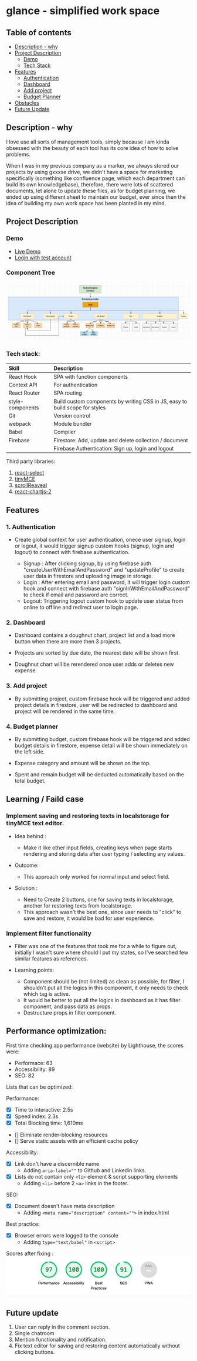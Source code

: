 # glance - simplified work space

## Table of contents

- [Description - why](#description---why)
- [Project Description](#project-description)
  - [Demo](#demo)
  - [Tech Stack](#tech-stack)
- [Features](#features)
  - [Authentication](#1-authentication)
  - [Dashboard](#2-dashboard)
  - [Add project](#3-add-project)
  - [Budget Planner](#4-budget-planner)
- [Obstacles](#obstacles)
- [Future Update](#future-update)

## Description - why

I love use all sorts of management tools, simply because I am kinda obsessed with the beauty of each tool has its core idea of how to solve problems.

When I was in my previous company as a marker, we always stored our projects by using gxxxxe drive, we didn't have a space for marketing specifically (something like confluence page, which each department can build its own knowledgebase), therefore, there were lots of scattered documents, let alone to update these files, as for budget planning, we ended up using different sheet to maintain our budget, ever since then the idea of building my own work space has been planted in my mind.

## Project Description

### Demo

- [Live Demo](https://glance-simple-work-space.web.app/)
- [Login with test account](https://glance-simple-work-space.web.app/login)

### Component Tree

![Component tree](src/docs/component-state-management.jpg)

### Tech stack:

<!-- ![React](https://img.shields.io/badge/react-%2320232a.svg?style=for-the-badge&logo=react&logoColor=%2361DAFB) ![Styled Components](https://img.shields.io/badge/styled--components-DB7093?style=for-the-badge&logo=styled-components&logoColor=white) ![Webpack](https://img.shields.io/badge/webpack-%238DD6F9.svg?style=for-the-badge&logo=webpack&logoColor=black) ![Firebase](https://img.shields.io/badge/firebase-ffca28?style=for-the-badge&logo=firebase&logoColor=black) -->

| Skill            | Description                                                                  |
| :--------------- | :--------------------------------------------------------------------------- |
| React Hook       | SPA with function components                                                 |
| Context API      | For authentication                                                           |
| React Router     | SPA routing                                                                  |
| style-components | Build custom components by writing CSS in JS, easy to build scope for styles |
| Git              | Version control                                                              |
| webpack          | Module bundler                                                               |
| Babel            | Compiler                                                                     |
| Firebase         | Firestore: Add, update and delete collection / document                      |
|                  | Firebase Authentication: Sign up, login and logout                           |

Third party libraries:

1. [react-select](https://react-select.com/home)
2. [tinyMCE](https://www.tiny.cloud/docs/tinymce/6/)
3. [scrollReaveal](https://scrollrevealjs.org/)
4. [react-chartjs-2](https://react-chartjs-2.js.org/)

## Features

### 1. Authentication

- Create global context for user authentication, onece user signup, login or logout, it would trigger signup custom hooks (signup, login and logout) to connect with firebase authentication.

  - Signup : After clicking signup, by using firebase auth "createUserWithEmailAndPassword" and "updateProfile" to create user data in firestore and uploading image in storage.
  - Login : After entering email and password, it will trigger login custom hook and connect with firebase auth "signInWithEmailAndPassword" to check if email and password are correct.
  - Logout: Triggering logout custom hook to update user status from online to offline and redirect user to login page.
  <!-- ![Landing-page](src/docs/Landing-page.jpeg) -->

<!-- - Landing page with animation. -->

  <!-- ![Landing-page-gif](src/docs/landing-page.gif) -->

<!-- - User can click login button to switch page from signup to login.
- User needs to upload a photo, if size of the photo is over 100kb, it will show warning. -->
  <!-- ![Signup](src/docs/sign-up.jpeg) -->
<!-- - Login UI, user can click signup to switch page for signing up. -->
  <!-- ![Login](src/docs/login.jpeg) -->

### 2. Dashboard

- Dashboard contains a doughnut chart, project list and a load more button when there are more then 3 projects.
- Projects are sorted by due date, the nearest date will be shown first.
- Doughnut chart will be rerendered once user adds or deletes new expense.

  <!-- ![dashboard](src/docs/dashboard.jpeg) -->

### 3. Add project

- By submitting project, custom firebase hook will be triggered and added project details in firestore, user will be redirected to dashboard and project will be rendered in the same time.

  <!-- ![addproject1](src/docs/addproject-1.jpeg) -->

### 4. Budget planner

- By submitting budget, custom firebase hook will be triggered and added budget details in firestore, expense detail will be shown immediately on the left side.
- Expense category and amount will be shown on the top.
- Spent and remain budget will be deducted automatically based on the total budget.

  <!-- ![budget](src/docs/budget.jpeg) -->
  <!-- ![budget_project](src/docs/budget_project.jpeg) -->

## Learning / Faild case

### Implement saving and restoring texts in localstorage for tinyMCE text editor.

- Idea behind :

  - Make it like other input fields, creating keys when page starts rendering and storing data after user typing / selecting any values.

- Outcome:

  - This approach only worked for normal input and select field.

- Solution :
  - Need to Create 2 buttons, one for saving texts in localstorage, another for restoring texts from localstorage.
  - This approach wasn't the best one, since user needs to "click" to save and restore, it would be bad for user experience.

### Implement filter functionality

- Filter was one of the features that took me for a while to figure out, initially I wasn't sure where should I put my states, so I've searched few similar features as references.

- Learning points:
  - Component should be (not limited) as clean as possible, for filter, I shouldn't put all the logics in this component, it only needs to check which tag is active.
  - It would be better to put all the logics in dashboard as it has filter component, and pass data as props.
  - Destructure props in filter component.

## Performance optimization:

First time checking app performance (website) by Lighthouse, the scores were:

- Performace: 63
- Accessibility: 89
- SEO: 82

Lists that can be optimized:

Performance:

- [x] Time to interactive: 2.5s
- [x] Speed index: 2.3s
- [x] Total Blocking time: 1,610ms
- [] Eliminate render-blocking resources
- [] Serve static assets with an efficient cache policy

Accessibility:

- [x] Link don't have a discernible name
  - Adding `aria-label=""` to Github and Linkedin links.
- [x] Lists do not contain only `<li>` element & script supporting elements
  - Adding `<li>` before 2 `<a>` links in the footer.

SEO:

- [x] Document doesn't have meta description
  - Adding `<meta name="description" content="">` in index.html

Best practice:

- [x] Browser errors were logged to the console
  - Adding `type="text/babel"` in `<script>`

Scores after fixing :
![Lighthiuse](src/docs/lighthouse.png)

## Future update

1. User can reply in the comment section.
2. Single chatroom
3. Mention functionality and notification.
4. Fix text editor for saving and restoring content automatically without clicking buttons.

